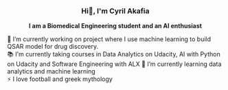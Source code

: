 ### <p align="center"> Hi👋, I'm Cyril Akafia </p>

**<p align="center"> I am a Biomedical Engineering student and an AI enthusiast </p>** 

🔭 I’m currently working on project where I use machine learning to build QSAR model for drug discovery. <br>
📚 I'm currently taking courses in Data Analytics on Udacity, AI with Python on Udacity and Software Engineering with ALX
🌱 I’m currently learning data analytics and machine learning <br>
⚡ I love football and greek mythology <br>

<!--
**cyrilakafia/cyrilakafia** is a ✨ _special_ ✨ repository because its `README.md` (this file) appears on your GitHub profile.

Here are some ideas to get you started:

- 🔭 I’m currently working on ...
- 🌱 I’m currently learning ...
- 👯 I’m looking to collaborate on ...
- 🤔 I’m looking for help with ...
- 💬 Ask me about ...
- 📫 How to reach me: ...
- 😄 Pronouns: ...
- ⚡ Fun fact: ...
-->
